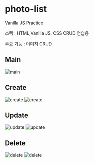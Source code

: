 # photo-list

Vanilla JS Practice

스택 : HTML,Vanilla JS, CSS  CRUD 연습용

주요 기능 : 이미지 CRUD

## Main

![main](https://user-images.githubusercontent.com/75817235/108334646-810e2680-7215-11eb-8397-446e01303424.PNG)

## Create

![create](https://user-images.githubusercontent.com/75817235/108334665-84091700-7215-11eb-8baa-ec2065be7cc3.PNG)
![create](https://user-images.githubusercontent.com/75817235/108334652-81a6bd00-7215-11eb-8f42-bd06e2856723.PNG)

## Update

![update](https://user-images.githubusercontent.com/75817235/108334669-84a1ad80-7215-11eb-8ce6-f20f4cd8aca9.PNG)
![update](https://user-images.githubusercontent.com/75817235/108334657-82d7ea00-7215-11eb-9386-a5f49f756aec.PNG)

## Delete

![delete](https://user-images.githubusercontent.com/75817235/108334672-84a1ad80-7215-11eb-898c-c801918c3a09.PNG)
![delete](https://user-images.githubusercontent.com/75817235/108334658-83708080-7215-11eb-96df-d4d1957386c4.PNG)
